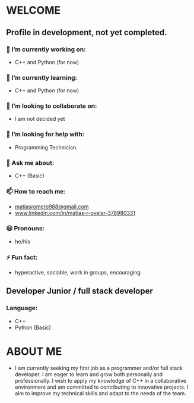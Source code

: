 # WELCOME

## Profile in development, not yet completed.

### 🔭 I’m currently working on:
- C++ and Python (for now)

### 🌱 I’m currently learning:
- C++ and Python (for now)

### 👯 I’m looking to collaborate on:
- I am not decided yet

### 🤔 I’m looking for help with:
- Programming Technician.

### 💬 Ask me about:
- C++ (Basic)

### 📫 How to reach me:
- matiasromero988@gmail.com
- www.linkedin.com/in/matias-r-ovelar-378980331

### 😄 Pronouns:
- he/his

### ⚡ Fun fact:
- hyperactive, sociable, work in groups, encouraging

## Developer Junior / full stack developer

### Language:
- C++
- Python (Basic)

# ABOUT ME
- I am currently seeking my first job as a programmer and/or full stack developer. I am eager to learn and grow both personally and professionally. I wish to apply my knowledge of C++ in a collaborative environment and am committed to contributing to innovative projects. I aim to improve my technical skills and adapt to the needs of the team.
